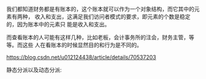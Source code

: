 我们都知道财务都是有账本的，这个账本就可以作为一个对象结构，而它其中的元素有两种，
收入和支出，这满足我们访问者模式的要求，即元素的个数是稳定的，因为账本中的元素只
能是收入和支出。

而查看账本的人可能有这样几种，比如老板，会计事务所的注会，财务主管，等等。而这些
人在看账本的时候显然目的和行为是不同的。

https://blog.csdn.net/u012124438/article/details/70537203

静态分派以及动态分派:
